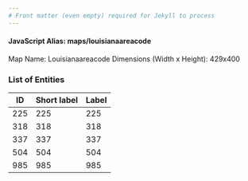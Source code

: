 ```yaml
---
# Front matter (even empty) required for Jekyll to process
---
```


#### JavaScript Alias: maps/louisianaareacode

Map Name: Louisianaareacode
Dimensions (Width x Height): 429x400





### List of Entities

ID | Short label | Label
---|---|---|
225|225|225
318|318|318
337|337|337
504|504|504
985|985|985


